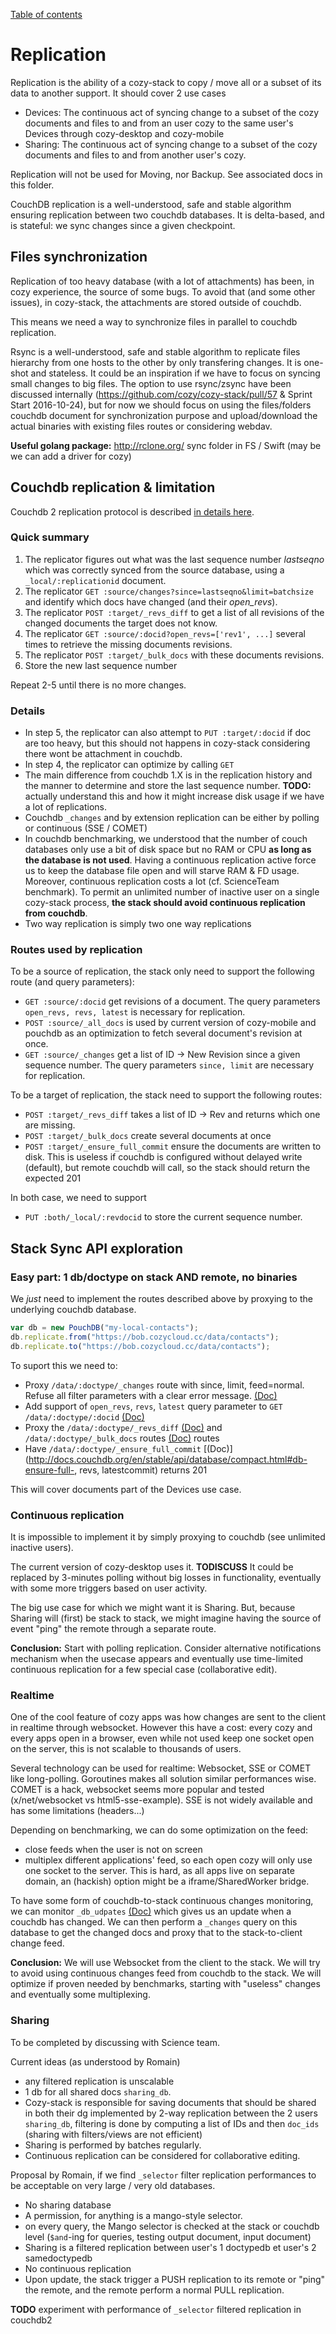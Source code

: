 [Table of contents](../README.md#table-of-contents)

# Replication

Replication is the ability of a cozy-stack to copy / move all or a subset of its
data to another support. It should cover 2 use cases

-   Devices: The continuous act of syncing change to a subset of the cozy
    documents and files to and from an user cozy to the same user's Devices
    through cozy-desktop and cozy-mobile
-   Sharing: The continuous act of syncing change to a subset of the cozy
    documents and files to and from another user's cozy.

Replication will not be used for Moving, nor Backup. See associated docs in this
folder.

CouchDB replication is a well-understood, safe and stable algorithm ensuring
replication between two couchdb databases. It is delta-based, and is stateful:
we sync changes since a given checkpoint.

## Files synchronization

Replication of too heavy database (with a lot of attachments) has been, in cozy
experience, the source of some bugs. To avoid that (and some other issues), in
cozy-stack, the attachments are stored outside of couchdb.

This means we need a way to synchronize files in parallel to couchdb
replication.

Rsync is a well-understood, safe and stable algorithm to replicate files
hierarchy from one hosts to the other by only transfering changes. It is
one-shot and stateless. It could be an inspiration if we have to focus on
syncing small changes to big files. The option to use rsync/zsync have been
discussed internally (https://github.com/cozy/cozy-stack/pull/57 & Sprint Start
2016-10-24), but for now we should focus on using the files/folders couchdb
document for synchronization purpose and upload/download the actual binaries
with existing files routes or considering webdav.

**Useful golang package:** http://rclone.org/ sync folder in FS / Swift (may be
we can add a driver for cozy)

## Couchdb replication & limitation

Couchdb 2 replication protocol is described
[in details here](http://docs.couchdb.org/en/stable/replication/protocol.html).

### Quick summary

1. The replicator figures out what was the last sequence number _lastseqno_
   which was correctly synced from the source database, using a
   `_local/:replicationid` document.
2. The replicator `GET :source/changes?since=lastseqno&limit=batchsize` and
   identify which docs have changed (and their _open_revs_).
3. The replicator `POST :target/_revs_diff` to get a list of all revisions of
   the changed documents the target does not know.
4. The replicator `GET :source/:docid?open_revs=['rev1', ...]` several times to
   retrieve the missing documents revisions.
5. The replicator `POST :target/_bulk_docs` with these documents revisions.
6. Store the new last sequence number

Repeat 2-5 until there is no more changes.

### Details

-   In step 5, the replicator can also attempt to `PUT :target/:docid` if doc
    are too heavy, but this should not happens in cozy-stack considering there
    wont be attachment in couchdb.
-   In step 4, the replicator can optimize by calling `GET`
-   The main difference from couchdb 1.X is in the replication history and the
    manner to determine and store the last sequence number. **TODO:** actually
    understand this and how it might increase disk usage if we have a lot of
    replications.
-   Couchdb `_changes` and by extension replication can be either by polling or
    continuous (SSE / COMET)
-   In couchdb benchmarking, we understood that the number of couch databases
    only use a bit of disk space but no RAM or CPU **as long as the database is
    not used**. Having a continuous replication active force us to keep the
    database file open and will starve RAM & FD usage. Moreover, continuous
    replication costs a lot (cf. ScienceTeam benchmark). To permit an unlimited
    number of inactive user on a single cozy-stack process, **the stack should
    avoid continuous replication from couchdb**.
-   Two way replication is simply two one way replications

### Routes used by replication

To be a source of replication, the stack only need to support the following
route (and query parameters):

-   `GET :source/:docid` get revisions of a document. The query parameters
    `open_revs, revs, latest` is necessary for replication.
-   `POST :source/_all_docs` is used by current version of cozy-mobile and
    pouchdb as an optimization to fetch several document's revision at once.
-   `GET :source/_changes` get a list of ID -> New Revision since a given
    sequence number. The query parameters `since, limit` are necessary for
    replication.

To be a target of replication, the stack need to support the following routes:

-   `POST :target/_revs_diff` takes a list of ID -> Rev and returns which one
    are missing.
-   `POST :target/_bulk_docs` create several documents at once
-   `POST :target/_ensure_full_commit` ensure the documents are written to disk.
    This is useless if couchdb is configured without delayed write (default),
    but remote couchdb will call, so the stack should return the expected 201

In both case, we need to support

-   `PUT :both/_local/:revdocid` to store the current sequence number.

## Stack Sync API exploration

### Easy part: 1 db/doctype on stack AND remote, no binaries

We _just_ need to implement the routes described above by proxying to the
underlying couchdb database.

```javascript
var db = new PouchDB("my-local-contacts");
db.replicate.from("https://bob.cozycloud.cc/data/contacts");
db.replicate.to("https://bob.cozycloud.cc/data/contacts");
```

To suport this we need to:

-   Proxy `/data/:doctype/_changes` route with since, limit, feed=normal. Refuse
    all filter parameters with a clear error message.
    [(Doc)](http://docs.couchdb.org/en/stable/api/database/changes.html)
-   Add support of `open_revs`, `revs`, `latest` query parameter to
    `GET /data/:doctype/:docid`
    [(Doc) ](http://docs.couchdb.org/en/stable/api/document/common.html?highlight=open_revs#get--db-docid)
-   Proxy the `/data/:doctype/_revs_diff`
    [(Doc)](http://docs.couchdb.org/en/stable/api/database/misc.html#db-revs-diff)
    and `/data/:doctype/_bulk_docs` routes
    [(Doc)](http://docs.couchdb.org/en/stable/api/database/bulk-api.html) routes
-   Have `/data/:doctype/_ensure_full_commit`
    [(Doc)](http://docs.couchdb.org/en/stable/api/database/compact.html#db-ensure-full-,
    revs, latestcommit) returns 201

This will cover documents part of the Devices use case.

### Continuous replication

It is impossible to implement it by simply proxying to couchdb (see unlimited
inactive users).

The current version of cozy-desktop uses it. **TODISCUSS** It could be replaced
by 3-minutes polling without big losses in functionality, eventually with some
more triggers based on user activity.

The big use case for which we might want it is Sharing. But, because Sharing
will (first) be stack to stack, we might imagine having the source of event
"ping" the remote through a separate route.

**Conclusion:** Start with polling replication. Consider alternative
notifications mechanism when the usecase appears and eventually use time-limited
continuous replication for a few special case (collaborative edit).

### Realtime

One of the cool feature of cozy apps was how changes are sent to the client in
realtime through websocket. However this have a cost: every cozy and every apps
open in a browser, even while not used keep one socket open on the server, this
is not scalable to thousands of users.

Several technology can be used for realtime: Websocket, SSE or COMET like
long-polling. Goroutines makes all solution similar performances wise. COMET is
a hack, websocket seems more popular and tested (x/net/websocket vs
html5-sse-example). SSE is not widely available and has some limitations
(headers...)

Depending on benchmarking, we can do some optimization on the feed:

-   close feeds when the user is not on screen
-   multiplex different applications' feed, so each open cozy will only use one
    socket to the server. This is hard, as all apps live on separate domain, an
    (hackish) option might be a iframe/SharedWorker bridge.

To have some form of couchdb-to-stack continuous changes monitoring, we can
monitor `_db_udpates`
[(Doc)](http://docs.couchdb.org/en/stable/api/server/common.html#db-updates)
which gives us an update when a couchdb has changed. We can then perform a
`_changes` query on this database to get the changed docs and proxy that to the
stack-to-client change feed.

**Conclusion:** We will use Websocket from the client to the stack. We will try
to avoid using continuous changes feed from couchdb to the stack. We will
optimize if proven needed by benchmarks, starting with "useless" changes and
eventually some multiplexing.

### Sharing

To be completed by discussing with Science team.

Current ideas (as understood by Romain)

-   any filtered replication is unscalable
-   1 db for all shared docs `sharing_db`.
-   Cozy-stack is responsible for saving documents that should be shared in both
    their dg implemented by 2-way replication between the 2 users `sharing_db`,
    filtering is done by computing a list of IDs and then `doc_ids` (sharing
    with filters/views are not efficient)
-   Sharing is performed by batches regularly.
-   Continuous replication can be considered for collaborative editing.

Proposal by Romain, if we find `_selector` filter replication performances to be
acceptable on very large / very old databases.

-   No sharing database
-   A permission, for anything is a mango-style selector.
-   on every query, the Mango selector is checked at the stack or couchdb level
    (`$and`-ing for queries, testing output document, input document)
-   Sharing is a filtered replication between user's 1 doctypedb et user's 2
    samedoctypedb
-   No continuous replication
-   Upon update, the stack trigger a PUSH replication to its remote or "ping"
    the remote, and the remote perform a normal PULL replication.

**TODO** experiment with performance of `_selector` filtered replication in
couchdb2

